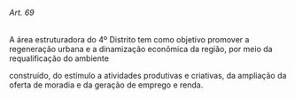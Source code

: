 
###### Art. 69
A área estruturadora do 4º Distrito tem como objetivo promover a regeneração urbana e a dinamização econômica da região, por meio da requalificação do ambiente

construído, do estímulo a atividades produtivas e criativas, da ampliação da oferta de moradia e da geração de emprego e renda.
